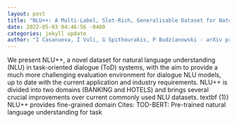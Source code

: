 ```yaml
--- 
layout: post 
title: "NLU++: A Multi-Label, Slot-Rich, Generalisable Dataset for Natural Language Understanding in Task-Oriented Dialogue" 
date: 2022-05-03 04:46:56 -0400 
categories: jekyll update 
author: "I Casanueva, I Vuli, G Spithourakis, P Budzianowski - arXiv preprint arXiv , 2022" 
--- 
```

We present NLU++, a novel dataset for natural language understanding (NLU) in task-oriented dialogue (ToD) systems, with the aim to provide a much more challenging evaluation environment for dialogue NLU models, up to date with the current application and industry requirements. NLU++ is divided into two domains (BANKING and HOTELS) and brings several crucial improvements over current commonly used NLU datasets. textbf {1)} NLU++ provides fine-grained domain Cites: TOD-BERT: Pre-trained natural language understanding for task